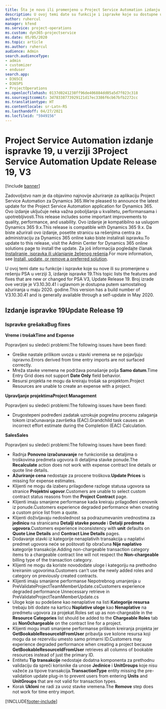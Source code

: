 ```yaml
---
title: Šta je novo ili promenjeno u Project Service Automation izdanju ispravke 19 u verziji 3
description: U ovoj temi date su funkcije i ispravke koje su dostupne u Project Service Automation izdanju ispravke 19 u verziji 3.
author: ruhercul
manager: kfend
ms.service: project-operations
ms.custom: dyn365-projectservice
ms.date: 05/05/2020
ms.topic: article
ms.author: ruhercul
audience: Admin
search.audienceType:
- admin
- customizer
- enduser
search.app:
- D365CE
- D365PS
- ProjectOperations
ms.openlocfilehash: 0137d0241238ff96de406884dd05a5d7f023c318
ms.sourcegitcommit: 3d78338773929121d17ec3386f6cb67bfb2272cc
ms.translationtype: HT
ms.contentlocale: sr-Latn-RS
ms.lasthandoff: 04/27/2021
ms.locfileid: "5949156"
---
```

# <a name="project-service-automation-update-release-19-v3"></a><span data-ttu-id="e7f84-103">Project Service Automation izdanje ispravke 19, u verziji 3</span><span class="sxs-lookup"><span data-stu-id="e7f84-103">Project Service Automation Update Release 19, V3</span></span>

[!include [banner](../includes/psa-now-project-operations.md)]

<span data-ttu-id="e7f84-104">Zadovoljstvo nam je da objavimo najnovije ažuriranje za aplikaciju Project Service Automation za Dynamics 365.</span><span class="sxs-lookup"><span data-stu-id="e7f84-104">We’re pleased to announce the latest update for the Project Service Automation application for Dynamics 365.</span></span> <span data-ttu-id="e7f84-105">Ovo izdanje uključuje neka važna poboljšanja u kvalitetu, performansama i upotrebljivosti.</span><span class="sxs-lookup"><span data-stu-id="e7f84-105">This release includes some important improvements to quality, performance, and usability.</span></span> <span data-ttu-id="e7f84-106">Ovo izdanje je kompatibilno sa uslugom Dynamics 365 9.x.</span><span class="sxs-lookup"><span data-stu-id="e7f84-106">This release is compatible with Dynamics 365 9.x.</span></span> <span data-ttu-id="e7f84-107">Da biste ažurirali ovo izdanje, posetite stranicu sa rešenjima centra za administraciju za Dynamics 365 online kako biste instalirali ispravku.</span><span class="sxs-lookup"><span data-stu-id="e7f84-107">To update to this release, visit the Admin Center for Dynamics 365 online solutions page to install the update.</span></span> <span data-ttu-id="e7f84-108">Za još informacija pogledajte članak [Instaliranje, ispravka ili uklanjanje željenog rešenja](/power-platform/admin/install-remove-preferred-solution).</span><span class="sxs-lookup"><span data-stu-id="e7f84-108">For more information, see [Install, update, or remove a preferred solution](/power-platform/admin/install-remove-preferred-solution).</span></span>

<span data-ttu-id="e7f84-109">U ovoj temi date su funkcije i ispravke koje su nove ili su promenjene u rešenju PSA u verziji 3, izdanje ispravke 19.</span><span class="sxs-lookup"><span data-stu-id="e7f84-109">This topic lists the features and fixes that are new or changed for PSA V3, Update Release 19.</span></span> <span data-ttu-id="e7f84-110">Broj izrade ove verzije je V3.10.30.41 i uglavnom je dostupna putem samostalnog ažuriranja u maju 2020. godine.</span><span class="sxs-lookup"><span data-stu-id="e7f84-110">This version has a build number of V3.10.30.41 and is generally available through a self-update in May 2020.</span></span>

## <a name="update-release-19"></a><span data-ttu-id="e7f84-111">Izdanje ispravke 19</span><span class="sxs-lookup"><span data-stu-id="e7f84-111">Update Release 19</span></span>

### <a name="bug-fixes"></a><span data-ttu-id="e7f84-112">Ispravke grešaka</span><span class="sxs-lookup"><span data-stu-id="e7f84-112">Bug fixes</span></span>

<span data-ttu-id="e7f84-113">**Vreme i trošak**</span><span class="sxs-lookup"><span data-stu-id="e7f84-113">**Time and Expense**</span></span>

<span data-ttu-id="e7f84-114">Popravljeni su sledeći problemi:</span><span class="sxs-lookup"><span data-stu-id="e7f84-114">The following issues have been fixed:</span></span> 

- <span data-ttu-id="e7f84-115">Greške nastale prilikom uvoza u stavki vremena se ne pojavljuju ispravno.</span><span class="sxs-lookup"><span data-stu-id="e7f84-115">Errors derived from time entry imports are not surfaced correctly.</span></span>
- <span data-ttu-id="e7f84-116">Mreža stavke vremena ne podržava ponašanje polja **Samo datum**.</span><span class="sxs-lookup"><span data-stu-id="e7f84-116">Time Entry Grid does not support **Date Only** field behavior.</span></span>
- <span data-ttu-id="e7f84-117">Resursi projekta ne mogu da kreiraju trošak sa projektom.</span><span class="sxs-lookup"><span data-stu-id="e7f84-117">Project Resources are unable to create an expense with a project.</span></span>

<span data-ttu-id="e7f84-118">**Upravljanje projektima**</span><span class="sxs-lookup"><span data-stu-id="e7f84-118">**Project Management**</span></span>

<span data-ttu-id="e7f84-119">Popravljeni su sledeći problemi:</span><span class="sxs-lookup"><span data-stu-id="e7f84-119">The following issues have been fixed:</span></span> 

-  <span data-ttu-id="e7f84-120">Drugostepeni podređeni zadatak uzrokuje pogrešnu procenu zalaganja tokom izračunavanja završetka (EAC).</span><span class="sxs-lookup"><span data-stu-id="e7f84-120">Grandchild task causes an incorrect effort estimate during the Completion (EAC) Calculation.</span></span>

<span data-ttu-id="e7f84-121">**Sales**</span><span class="sxs-lookup"><span data-stu-id="e7f84-121">**Sales**</span></span>

<span data-ttu-id="e7f84-122">Popravljeni su sledeći problemi:</span><span class="sxs-lookup"><span data-stu-id="e7f84-122">The following issues have been fixed:</span></span> 

- <span data-ttu-id="e7f84-123">Radnja **Ponovno izračunavanje** ne funkcioniše sa detaljima o troškovima predmeta ugovora ili detaljima stavke ponude.</span><span class="sxs-lookup"><span data-stu-id="e7f84-123">The **Recalculate** action does not work with expense contract line details or quote line details.</span></span>
- <span data-ttu-id="e7f84-124">**Ažuriranje cena** nedostaje za procene troškova.</span><span class="sxs-lookup"><span data-stu-id="e7f84-124">**Update Prices** is missing for expense estimates.</span></span>
-  <span data-ttu-id="e7f84-125">Klijenti ne mogu da izaberu prilagođene razloge statusa ugovora sa stranice **Projektni ugovor**.</span><span class="sxs-lookup"><span data-stu-id="e7f84-125">Customers are unable to select custom contract status reasons from the **Project Contract** page.</span></span>
- <span data-ttu-id="e7f84-126">Klijenti imaju smanjene performanse kada kreiraju prilagođeni cenovnik iz ponude.</span><span class="sxs-lookup"><span data-stu-id="e7f84-126">Customers experience degraded performance when creating a custom price list from a quote.</span></span>
- <span data-ttu-id="e7f84-127">Klijenti doživljavaju nedoslednost sa podrazumevanim vrednostima za **jedinicu** na stranicama **Detalji stavke ponude** i **Detalji predmeta ugovora**.</span><span class="sxs-lookup"><span data-stu-id="e7f84-127">Customers experience inconsistency with **unit** defaults on **Quote Line Details** and **Contract Line Details** pages.</span></span>
- <span data-ttu-id="e7f84-128">Dodavanje stavki iz kategorije nenaplativih transakcija u naplativi predmet ugovora neće se poštovati tip obračuna **Nije naplativo** kategorije transakcije.</span><span class="sxs-lookup"><span data-stu-id="e7f84-128">Adding non-chargeable transaction category items to a chargeable contract line will not respect the **Non-chargeable** billing type of the transaction category.</span></span>
- <span data-ttu-id="e7f84-129">Klijenti ne mogu da koriste novododate uloge i kategoriju na prethodno kreiranim ugovorima.</span><span class="sxs-lookup"><span data-stu-id="e7f84-129">Customers can't use the newly added roles and category on previously created contracts.</span></span>
- <span data-ttu-id="e7f84-130">Klijenti imaju smanjene performanse Nepotrebnog umanjenja u PreValidateProjectTeamMemberUpdate.cs</span><span class="sxs-lookup"><span data-stu-id="e7f84-130">Customers experience degraded performance Unnecessary retrieve in PreValidateProjectTeamMemberUpdate.cs</span></span>
- <span data-ttu-id="e7f84-131">Uloge koje su podešene kao nenaplative na listi **Kategorije resursa** trebaju biti dodate na karticu **Naplative uloge** kao **Nenaplative** na predmetu ugovora za projekat.</span><span class="sxs-lookup"><span data-stu-id="e7f84-131">Roles set up as non-chargeable in the **Resource Categories** list should be added to the **Chargeable Roles** tab as **Non0chargeable** on the contract line for a project.</span></span>
- <span data-ttu-id="e7f84-132">Klijenti mogu imati smanjene performanse prilikom kreiranja projekta jer **GetBookableResourceIdFromUser** pribavlja sve kolone resursa koji mogu da se rezervišu umesto samo primarni ID.</span><span class="sxs-lookup"><span data-stu-id="e7f84-132">Customers may experience degraded performance when creating a project because **GetBookableResourceIdFromUser** retrieves all columns of bookable resources instead of just the primary ID.</span></span>
- <span data-ttu-id="e7f84-133">Entitetu **Tip transakcije** nedostaje dodatna komponenta za prethodnu validaciju da spreči korisnike da unose **Jedinice** i **UnitGroups** koje nisu važeće za tipove transakcija.</span><span class="sxs-lookup"><span data-stu-id="e7f84-133">**TransactionType** entity missing the pre-validation update plug-in to prevent users from entering **Units** and **UnitGroups** that are not valid for transaction types.</span></span>
- <span data-ttu-id="e7f84-134">Korak **Ukloni** ne radi za uvoz stavke vremena.</span><span class="sxs-lookup"><span data-stu-id="e7f84-134">The **Remove** step does not work for time entry import.</span></span>


[!INCLUDE[footer-include](../includes/footer-banner.md)]